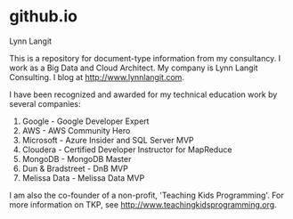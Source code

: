 github.io
=========

Lynn Langit

This is a repository for document-type information from my consultancy.  I work as a Big Data and Cloud Architect.  My company is Lynn Langit Consulting.  I blog at http://www.lynnlangit.com.

I have been recognized and awarded for my technical education work by several companies:
1) Google - Google Developer Expert
2) AWS - AWS Community Hero
3) Microsoft - Azure Insider and SQL Server MVP
4) Cloudera - Certified Developer Instructor for MapReduce
5) MongoDB - MongoDB Master
6) Dun & Bradstreet - DnB MVP
7) Melissa Data - Melissa Data MVP

I am also the co-founder of a non-profit, 'Teaching Kids Programming'.  For more information on TKP, see http://www.teachingkidsprogramming.org.
